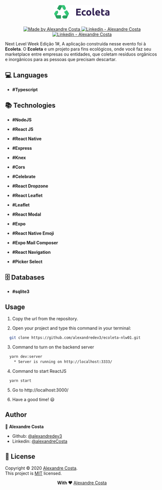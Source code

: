 <h1 align="center">
  <img src="https://github.com/alexandredev3/ecoleta-nlw01/blob/master/logo-ecoleta.png" />
</h1>

<p align="center">
  <a href="https://github.com/alexandredev3" target="_blank">
    <img alt="Made by Alexandre Costa" src="https://img.shields.io/badge/made%20by-Alexandre_Costa-informational">
  </a>
  
  <a href="https://www.linkedin.com/in/alexandre-costa-401699199/" target="_blank" >
    <img alt="Linkedin - Alexandre Costa" src="https://img.shields.io/badge/Linkedin--%23F8952D?style=social&logo=linkedin">
  </a>
  <a href="https://github.com/alexandredev3" target="_blank" >
    <img alt="Linkedin - Alexandre Costa" src="https://img.shields.io/badge/Github--%23F8952D?style=social&logo=github">
  </a>
 </p>

<p>Next Level Week Edição 1#, A aplicação construída nesse evento foi à <strong>Ecoleta</strong>. O <strong>Ecoleta</strong> e um projeto para fins ecológicos, onde você faz seu marketplace entre empresas ou entidades, que coletam resíduos orgânicos e inorgânicos para as pessoas que precisam descartar.</p>

## :computer: Languages

- **#Typescript**

## :books: Technologies

- **#NodeJS**
- **#React JS**
- **#React Native**
- **#Express**
- **#Knex**
- **#Cors**
- **#Celebrate**

- **#React Dropzone**
- **#React Leaflet**
- **#Leaflet**
- **#React Modal**

- **#Expo**
- **#React Native Emoji**
- **#Expo Mail Composer**
- **#React Navigation**
- **#Picker Select**

## :file_cabinet: Databases

- **#sqlite3**

## Usage

1. Copy the url from the repository.

2. Open your project and type this command in your terminal:
```sh
  git clone https://github.com/alexandredev3/ecoleta-nlw01.git
```

3. Command to turn on the backend server
```sh
  yarn dev:server
    * Server is running on http://localhost:3333/
```

4. Command to start ReactJS
```sh
  yarn start
```
5. Go to http://localhost:3000/

6. Have a good time! 😃

## Author 

👤 **Alexandre Costa**

* Github: [@alexandredev3](https://github.com/alexandredev3)
* Linkedin: [@alexandreCosta](https://www.linkedin.com/in/alexandre-costa-401699199/)

## 📝 License

Copyright © 2020 [Alexandre Costa](https://github.com/alexandredev3).<br />
This project is [MIT](https://github.com/alexandredev3/ecoleta-nlw01/blob/master/LICENSE.txt) licensed.

<p align="center">
  <strong> With ❤ </strong> <a target="_blank" href="https://github.com/alexandredev3">Alexandre Costa</a>
</p>
